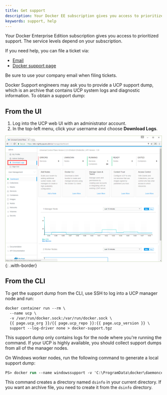 ```yaml
---
title: Get support
description: Your Docker EE subscription gives you access to prioritized support. You can file tickets via email or the support portal.
keywords: support, help
---
```


Your Docker Enterprise Edition subscription gives you access to prioritized
support. The service levels depend on your subscription.

If you need help, you can file a ticket via:

* [Email](mailto:support@docker.com)
* [Docker support page](https://support.docker.com/)

Be sure to use your company email when filing tickets.

Docker Support engineers may ask you to provide a UCP support dump, which is an
archive that contains UCP system logs and diagnostic information. To obtain a
support dump:

## From the UI

1. Log into the UCP web UI with an administrator account.
2. In the top-left menu, click your username and choose
   **Download Logs**.

![](images/get-support-1.png){: .with-border}

## From the CLI

To get the support dump from the CLI, use SSH to log into a UCP manager node
and run:

```none
docker container run --rm \
  --name ucp \
  -v /var/run/docker.sock:/var/run/docker.sock \
  {{ page.ucp_org }}/{{ page.ucp_repo }}:{{ page.ucp_version }} \
  support --log-driver none > docker-support.tgz
```

This support dump only contains logs for the node where you're running the
command. If your UCP is highly available, you should collect support dumps
from all of the manager nodes.

On Windows worker nodes, run the following command to generate a local support dump:

```ps
PS> docker run --name windowssupport -v 'C:\ProgramData\docker\daemoncerts:C:\ProgramData\docker\daemoncerts' -v 'C:\Windows\system32\winevt\logs:C:\eventlogs:ro' {{ page.ucp_org }}/ucp-dsinfo-win:{{ page.ucp_version }}; docker cp windowssupport:'C:\dsinfo' .; docker rm -f windowssupport
```

This command creates a directory named `dsinfo` in your current directory.
If you want an archive file, you need to create it from the `dsinfo` directory.
